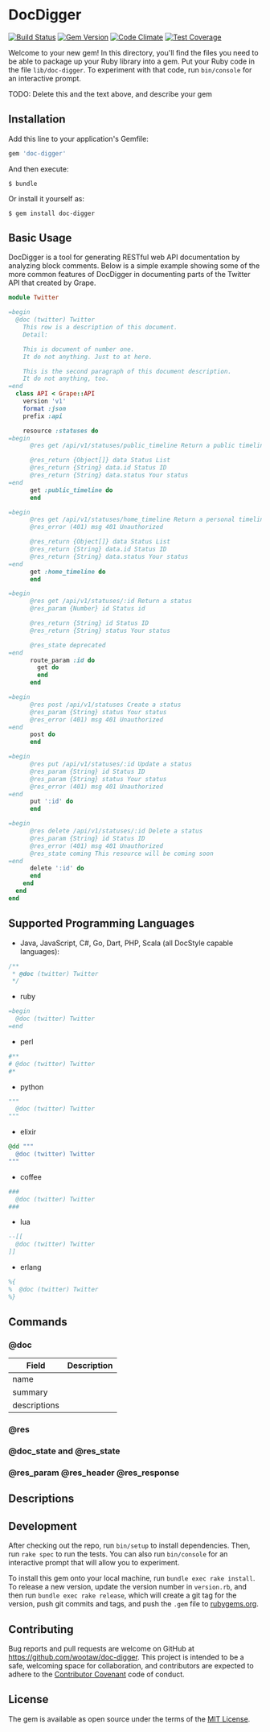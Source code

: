 # DocDigger

[![Build Status](https://travis-ci.org/wootaw/doc-digger.svg?branch=master)](https://travis-ci.org/wootaw/doc-digger)
[![Gem Version](https://badge.fury.io/rb/doc-digger.png)](http://badge.fury.io/rb/doc-digger)
[![Code Climate](https://codeclimate.com/github/wootaw/doc-digger/badges/gpa.svg)](https://codeclimate.com/github/wootaw/doc-digger)
[![Test Coverage](https://codeclimate.com/github/wootaw/doc-digger/badges/coverage.svg)](https://codeclimate.com/github/wootaw/doc-digger/coverage)

Welcome to your new gem! In this directory, you'll find the files you need to be able to package up your Ruby library into a gem. Put your Ruby code in the file `lib/doc-digger`. To experiment with that code, run `bin/console` for an interactive prompt.

TODO: Delete this and the text above, and describe your gem

## Installation

Add this line to your application's Gemfile:

```ruby
gem 'doc-digger'
```

And then execute:

    $ bundle

Or install it yourself as:

    $ gem install doc-digger

## Basic Usage

DocDigger is a tool for generating RESTful web API documentation by analyzing block comments. Below is a simple example showing some of the more common features of DocDigger in documenting parts of the Twitter API that created by Grape.

```ruby
module Twitter

=begin
  @doc (twitter) Twitter
    This row is a description of this document.
    Detail: 

    This is document of number one.
    It do not anything. Just to at here. 

    This is the second paragraph of this document description.
    It do not anything, too.
=end
  class API < Grape::API
    version 'v1'
    format :json
    prefix :api

    resource :statuses do
=begin
      @res get /api/v1/statuses/public_timeline Return a public timeline

      @res_return {Object[]} data Status List
      @res_return {String} data.id Status ID
      @res_return {String} data.status Your status
=end
      get :public_timeline do
      end

=begin
      @res get /api/v1/statuses/home_timeline Return a personal timeline
      @res_error (401) msg 401 Unauthorized

      @res_return {Object[]} data Status List
      @res_return {String} data.id Status ID
      @res_return {String} data.status Your status
=end
      get :home_timeline do
      end

=begin
      @res get /api/v1/statuses/:id Return a status
      @res_param {Number} id Status id

      @res_return {String} id Status ID
      @res_return {String} status Your status

      @res_state deprecated
=end
      route_param :id do
        get do
        end
      end

=begin
      @res post /api/v1/statuses Create a status
      @res_param {String} status Your status
      @res_error (401) msg 401 Unauthorized
=end
      post do
      end

=begin
      @res put /api/v1/statuses/:id Update a status
      @res_param {String} id Status ID
      @res_param {String} status Your status
      @res_error (401) msg 401 Unauthorized
=end
      put ':id' do
      end

=begin
      @res delete /api/v1/statuses/:id Delete a status
      @res_param {String} id Status ID
      @res_error (401) msg 401 Unauthorized
      @res_state coming This resource will be coming soon
=end
      delete ':id' do
      end
    end
  end
end
```

## Supported Programming Languages

- Java, JavaScript, C#, Go, Dart, PHP, Scala (all DocStyle capable languages):
```c
/**
 * @doc (twitter) Twitter
 */
```

- ruby
```ruby
=begin
  @doc (twitter) Twitter
=end
```

- perl
```perl
#**
# @doc (twitter) Twitter
#*
```

- python
```python
"""
  @doc (twitter) Twitter
"""
```

- elixir
```elixir
@dd """
  @doc (twitter) Twitter
"""
```

- coffee
```coffee
###
  @doc (twitter) Twitter
###
```

- lua
```lua
--[[
  @doc (twitter) Twitter
]]
```

- erlang
```erlang
%{
%  @doc (twitter) Twitter
%}
```

## Commands



### @doc

| Field | Description |  
| --- | --- |
| name | |  
| summary | |  
| descriptions | |

### @res

### @doc_state and @res_state

### @res_param @res_header @res_response

## Descriptions

## Development

After checking out the repo, run `bin/setup` to install dependencies. Then, run `rake spec` to run the tests. You can also run `bin/console` for an interactive prompt that will allow you to experiment.

To install this gem onto your local machine, run `bundle exec rake install`. To release a new version, update the version number in `version.rb`, and then run `bundle exec rake release`, which will create a git tag for the version, push git commits and tags, and push the `.gem` file to [rubygems.org](https://rubygems.org).

## Contributing

Bug reports and pull requests are welcome on GitHub at https://github.com/wootaw/doc-digger. This project is intended to be a safe, welcoming space for collaboration, and contributors are expected to adhere to the [Contributor Covenant](http://contributor-covenant.org) code of conduct.


## License

The gem is available as open source under the terms of the [MIT License](http://opensource.org/licenses/MIT).
